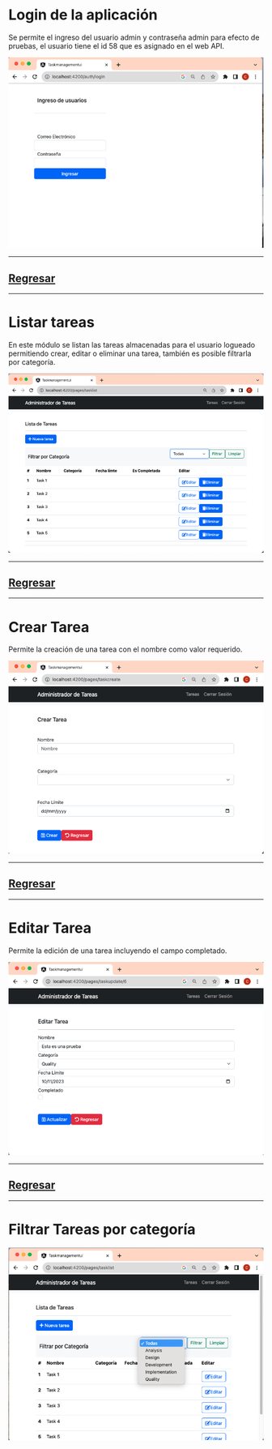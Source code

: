 
# Login de la aplicación

Se permite el ingreso del usuario admin y contraseña admin para efecto de pruebas, el usuario tiene el id 58 que es asignado en el web API.

![image](ui_login.png)

---
## [Regresar](../README.md)
---

# Listar tareas

En este módulo se listan las tareas almacenadas para el usuario logueado permitiendo crear, editar o eliminar una tarea, también es posible filtrarla por categoría.

![image](ui_listar_tareas.png)

---
## [Regresar](../README.md)
---

# Crear Tarea

Permite la creación de una tarea con el nombre como valor requerido.

![image](ui_crear_tarea.png)

---
## [Regresar](../README.md)
---

# Editar Tarea

Permite la edición de una tarea incluyendo el campo completado.

![image](ui_editar_tarea.png)

---
## [Regresar](../README.md)
---

# Filtrar Tareas por categoría

![image](ui_filtrar_porcategoria.png)